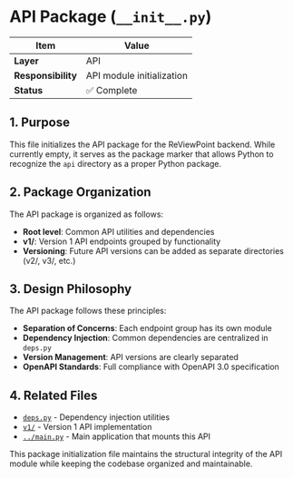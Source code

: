 # API Package (`__init__.py`)

| Item               | Value                                     |
| ------------------ | ----------------------------------------- |
| **Layer**          | API                                       |
| **Responsibility** | API module initialization                 |
| **Status**         | ✅ Complete                               |

## 1. Purpose

This file initializes the API package for the ReViewPoint backend. While currently empty, it serves as the package marker that allows Python to recognize the `api` directory as a proper Python package.

## 2. Package Organization

The API package is organized as follows:

- **Root level**: Common API utilities and dependencies
- **v1/**: Version 1 API endpoints grouped by functionality
- **Versioning**: Future API versions can be added as separate directories (v2/, v3/, etc.)

## 3. Design Philosophy

The API package follows these principles:

- **Separation of Concerns**: Each endpoint group has its own module
- **Dependency Injection**: Common dependencies are centralized in `deps.py`
- **Version Management**: API versions are clearly separated
- **OpenAPI Standards**: Full compliance with OpenAPI 3.0 specification

## 4. Related Files

- [`deps.py`](deps.py.md) - Dependency injection utilities
- [`v1/`](v1/__init__.py.md) - Version 1 API implementation
- [`../main.py`](../main.py.md) - Main application that mounts this API

This package initialization file maintains the structural integrity of the API module while keeping the codebase organized and maintainable.